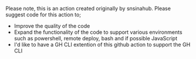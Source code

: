 Please note, this is an action created originally by snsinahub. Please suggest code for this action to;

- Improve the quality of the code
- Expand the functionality of the code to support various environments such as powershell, remote deploy, bash and if possible JavaScript
- I'd like to have a GH CLI extention of this github action to support the GH CLI